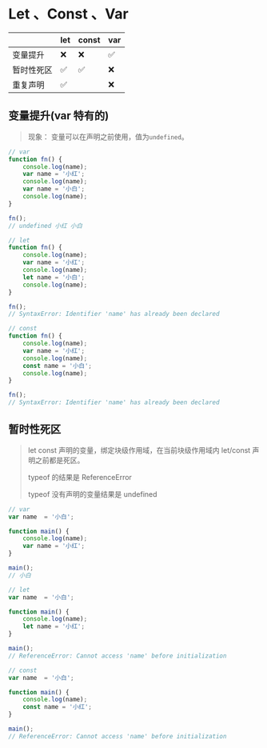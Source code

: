 # Let 、Const 、Var

|            | let  | const | var  |
| :--------- | ---- | ----- | ---- |
| 变量提升   | ❌    | ❌     | ✅    |
| 暂时性死区 | ✅    | ✅     | ❌    |
| 重复声明   | ✅    |       | ❌    |





## 变量提升(var 特有的)

> 现象： 变量可以在声明之前使用，值为`undefined`。

```js
// var 
function fn() {
    console.log(name);
    var name = '小红';
    console.log(name);
    var name = '小白';
    console.log(name);
}

fn();
// undefined 小红 小白

// let 
function fn() {
    console.log(name);
    var name = '小红';
    console.log(name);
    let name = '小白';
    console.log(name);
}

fn();
// SyntaxError: Identifier 'name' has already been declared

// const
function fn() {
    console.log(name);
    var name = '小红';
    console.log(name);
    const name = '小白';
    console.log(name);
}

fn();
// SyntaxError: Identifier 'name' has already been declared
```



## 暂时性死区

> let const 声明的变量，绑定块级作用域，在当前块级作用域内 let/const 声明之前都是死区。
>
> typeof 的结果是 ReferenceError
>
> typeof 没有声明的变量结果是 undefined

```javascript
// var
var name  = '小白';

function main() {
    console.log(name);
    var name = '小红';
}

main();
// 小白

// let
var name  = '小白';

function main() {
    console.log(name);
    let name = '小红';
}

main();
// ReferenceError: Cannot access 'name' before initialization

// const
var name  = '小白';

function main() {
    console.log(name);
    const name = '小红';
}

main();
// ReferenceError: Cannot access 'name' before initialization
```

